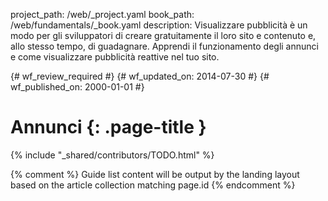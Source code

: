 project_path: /web/_project.yaml
book_path: /web/fundamentals/_book.yaml
description: Visualizzare pubblicità è un modo per gli sviluppatori di creare gratuitamente il loro sito e contenuto e, allo stesso tempo, di guadagnare. Apprendi il funzionamento degli annunci e come visualizzare pubblicità reattive nel tuo sito.

{# wf_review_required #}
{# wf_updated_on: 2014-07-30 #}
{# wf_published_on: 2000-01-01 #}

# Annunci {: .page-title }

{% include "_shared/contributors/TODO.html" %}



{% comment %}
Guide list content will be output by the landing layout based on the article collection matching page.id
{% endcomment %}

